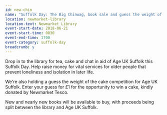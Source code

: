 ```yaml
---
id: new-chin
name: "Suffolk Day: The Big Chinwag, book sale and guess the weight of the cake competition for Age UK Suffolk"
location: newmarket-library
location-text: Newmarket Library
event-start-date: 2018-06-21
event-start-time: 0830
event-end-time: 1700
event-category: suffolk-day
breadcrumb: y
---
```


Drop in to the library for tea, cake and chat in aid of Age UK Suffolk this Suffolk Day. Help raise money for vital services for older people that prevent loneliness and isolation in later life.

We're also holding a guess the weight of the cake competition for Age UK Suffolk. Enter your guess for £1 for the opportunity to win a cake, kindly donated by Newmarket Tesco.

New and nearly new books will be available to buy, with proceeds being split between the library and Age UK Suffolk.
